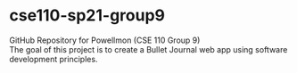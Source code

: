 # cse110-sp21-group9
GitHub Repository for Powellmon (CSE 110 Group 9)  
The goal of this project is to create a Bullet Journal web app using software development principles. 
